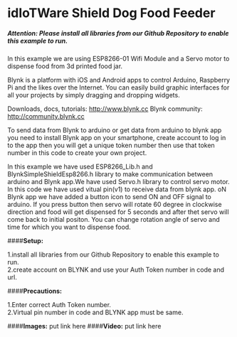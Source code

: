 # **idIoTWare Shield Dog Food Feeder**
#####  **Attention: Please install all libraries from our Github Repository to enable this example to run.**
    
In this example we are using ESP8266-01 Wifi Module  and a Servo motor to dispense food from 3d printed food jar.

Blynk is a platform with iOS and Android apps to control Arduino, Raspberry Pi and the likes over the Internet. 
You can easily build graphic interfaces for all your projects by simply dragging and dropping widgets.

Downloads, docs, tutorials: http://www.blynk.cc
  Blynk community:            http://community.blynk.cc 

To send data from Blynk to arduino or get data from arduino to blynk app you need to install Blynk app on your 
smartphone, create account to log in to the app then you will get a unique token number then use that token number in 
this code to create your own project.

In this example we have used ESP8266_Lib.h and BlynkSimpleShieldEsp8266.h  library to make communication between arduino
and Blynk app.We have used Servo.h library to control servo motor. In this code we have used vitual pin(v1) to receive data 
from blynk app. oN Blynk app we have added a button icon to send ON and OFF signal to arduino. If you press button then servo
will rotate 60 degree in clockwise direction and food will get dispensed for 5 seconds and after thet servo will come back to 
initial positon. You can change rotation angle of servo and time for which you want to dispense food. 

####**Setup:**

1.install all libraries from our Github Repository to enable this example to run.                                 
2.create account on BLYNK and use your Auth Token number in code and url.                               


####**Precautions:**

1.Enter correct Auth Token number.                                                                                 
2.Virtual pin number in code and BLYNK app must be same.                                                                 

####**Images:** put link here
####**Video:** put link here
